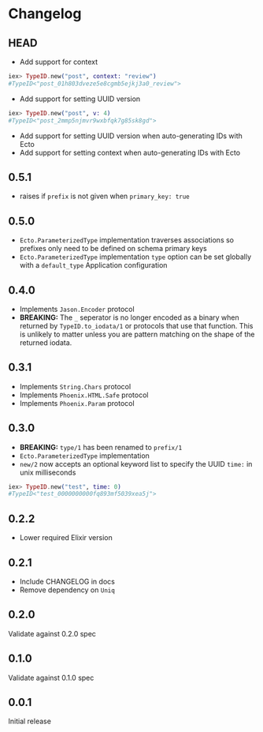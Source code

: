 # Changelog

## HEAD

- Add support for context

```elixir
iex> TypeID.new("post", context: "review")
#TypeID<"post_01h803dveze5e8cgmb5ejkj3a0_review">
```

- Add support for setting UUID version

```elixir
iex> TypeID.new("post", v: 4)
#TypeID<"post_2mmp5njmvr9wxbfqk7g85sk8gd">
```

- Add support for setting UUID version when auto-generating IDs with Ecto
- Add support for setting context when auto-generating IDs with Ecto

## 0.5.1

- raises if `prefix` is not given when `primary_key: true`

## 0.5.0

- `Ecto.ParameterizedType` implementation traverses associations so prefixes only need to be defined on schema primary keys
- `Ecto.ParameterizedType` implementation `type` option can be set globally with a `default_type` Application configuration

## 0.4.0

- Implements `Jason.Encoder` protocol
- **BREAKING:** The `_` seperator is no longer encoded as a binary when returned by `TypeID.to_iodata/1` or protocols that use that function. This is unlikely to matter unless you are pattern matching on the shape of the returned iodata.

## 0.3.1

- Implements `String.Chars` protocol
- Implements `Phoenix.HTML.Safe` protocol
- Implements `Phoenix.Param` protocol

## 0.3.0

- **BREAKING:** `type/1` has been renamed to `prefix/1`
- `Ecto.ParameterizedType` implementation
- `new/2` now accepts an optional keyword list to specify the UUID `time:` in unix milliseconds

```elixir
iex> TypeID.new("test", time: 0)
#TypeID<"test_0000000000fq893mf5039xea5j">
```

## 0.2.2

- Lower required Elixir version

## 0.2.1

- Include CHANGELOG in docs
- Remove dependency on `Uniq`

## 0.2.0

Validate against 0.2.0 spec

## 0.1.0

Validate against 0.1.0 spec

## 0.0.1

Initial release
